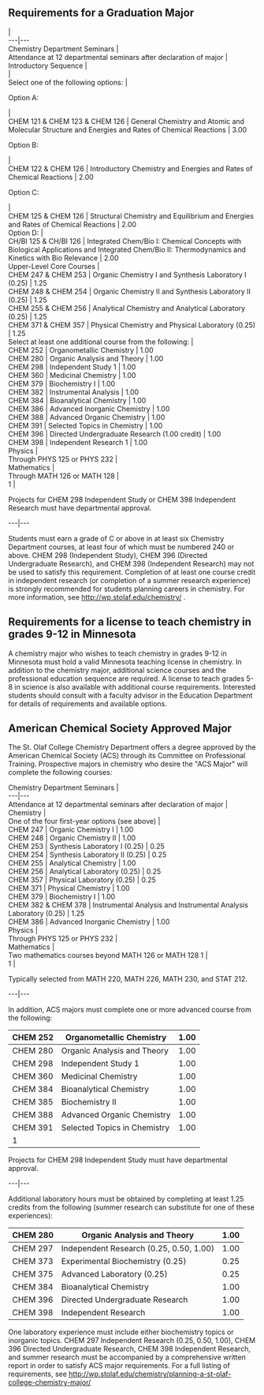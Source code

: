 

##  Requirements for a Graduation Major

|  
---|---  
Chemistry Department Seminars  |  
Attendance at 12 departmental seminars after declaration of major  |  
Introductory Sequence  |  
|  
Select one of the following options:  |  
  
Option A:

|  
CHEM 121 & CHEM 123 & CHEM 126  |  General Chemistry and Atomic and Molecular Structure and Energies and Rates of Chemical Reactions  |  3.00  
  
Option B:

|  
CHEM 122 & CHEM 126  |  Introductory Chemistry and Energies and Rates of Chemical Reactions  |  2.00  
  
Option C:

|  
CHEM 125 & CHEM 126  |  Structural Chemistry and Equilibrium and Energies and Rates of Chemical Reactions  |  2.00  
Option D:  |  
CH/BI 125 & CH/BI 126  |  Integrated Chem/Bio I: Chemical Concepts with Biological Applications and Integrated Chem/Bio II: Thermodynamics and Kinetics with Bio Relevance  |  2.00  
Upper-Level Core Courses  |  
CHEM 247 & CHEM 253  |  Organic Chemistry I and Synthesis Laboratory I (0.25)  |  1.25  
CHEM 248 & CHEM 254  |  Organic Chemistry II and Synthesis Laboratory II (0.25)  |  1.25  
CHEM 255 & CHEM 256  |  Analytical Chemistry and Analytical Laboratory (0.25)  |  1.25  
CHEM 371 & CHEM 357  |  Physical Chemistry and Physical Laboratory (0.25)  |  1.25  
Select at least one additional course from the following:  |  
CHEM 252  |  Organometallic Chemistry  |  1.00  
CHEM 280  |  Organic Analysis and Theory  |  1.00  
CHEM 298  |  Independent Study  1  |  1.00  
CHEM 360  |  Medicinal Chemistry  |  1.00  
CHEM 379  |  Biochemistry I  |  1.00  
CHEM 382  |  Instrumental Analysis  |  1.00  
CHEM 384  |  Bioanalytical Chemistry  |  1.00  
CHEM 386  |  Advanced Inorganic Chemistry  |  1.00  
CHEM 388  |  Advanced Organic Chemistry  |  1.00  
CHEM 391  |  Selected Topics in Chemistry  |  1.00  
CHEM 396  |  Directed Undergraduate Research (1.00 credit)  |  1.00  
CHEM 398  |  Independent Research  1  |  1.00  
Physics  |  
Through PHYS 125 or PHYS 232  |  
Mathematics  |  
Through MATH 126 or MATH 128  |  
1  |

Projects for CHEM 298 Independent Study or CHEM 398 Independent Research must have departmental approval.  
  
---|---  
  
Students must earn a grade of C or above in at least six Chemistry Department courses, at least four of which must be numbered 240 or above. CHEM 298 (Independent Study), CHEM 396 (Directed Undergraduate Research), and CHEM 398 (Independent Research) may not be used to satisfy this requirement. Completion of at least one course credit in independent research (or completion of a summer research experience) is strongly recommended for students planning careers in chemistry. For more information, see  http://wp.stolaf.edu/chemistry/  .

##  Requirements for a license to teach chemistry in grades 9-12 in Minnesota

A chemistry major who wishes to teach chemistry in grades 9-12 in Minnesota must hold a valid  Minnesota teaching license  in chemistry. In addition to the chemistry major, additional science courses and the  professional education sequence  are required. A license to teach grades 5-8 in science is also available with additional course requirements. Interested students should consult with a faculty advisor in the Education Department for details of requirements and available options.

##  American Chemical Society Approved Major

The St. Olaf College Chemistry Department offers a degree approved by the American Chemical Society (ACS) through its Committee on Professional Training. Prospective majors in chemistry who desire the "ACS Major" will complete the following courses:

Chemistry Department Seminars  |  
---|---  
Attendance at 12 departmental seminars after declaration of major  |  
Chemistry  |  
One of the four first-year options (see above)  |  
CHEM 247  |  Organic Chemistry I  |  1.00  
CHEM 248  |  Organic Chemistry II  |  1.00  
CHEM 253  |  Synthesis Laboratory I (0.25)  |  0.25  
CHEM 254  |  Synthesis Laboratory II (0.25)  |  0.25  
CHEM 255  |  Analytical Chemistry  |  1.00  
CHEM 256  |  Analytical Laboratory (0.25)  |  0.25  
CHEM 357  |  Physical Laboratory (0.25)  |  0.25  
CHEM 371  |  Physical Chemistry  |  1.00  
CHEM 379  |  Biochemistry I  |  1.00  
CHEM 382 & CHEM 378  |  Instrumental Analysis and Instrumental Analysis Laboratory (0.25)  |  1.25  
CHEM 386  |  Advanced Inorganic Chemistry  |  1.00  
Physics  |  
Through PHYS 125 or PHYS 232  |  
Mathematics  |  
Two mathematics courses beyond MATH 126 or MATH 128  1  |  
1  |

Typically selected from MATH 220, MATH 226, MATH 230, and STAT 212.  
  
---|---  
  
In addition, ACS majors must complete one or more advanced course from the following:

CHEM 252  |  Organometallic Chemistry  |  1.00  
---|---|---  
CHEM 280  |  Organic Analysis and Theory  |  1.00  
CHEM 298  |  Independent Study  1  |  1.00  
CHEM 360  |  Medicinal Chemistry  |  1.00  
CHEM 384  |  Bioanalytical Chemistry  |  1.00  
CHEM 385  |  Biochemistry II  |  1.00  
CHEM 388  |  Advanced Organic Chemistry  |  1.00  
CHEM 391  |  Selected Topics in Chemistry  |  1.00  
1  |

Projects for CHEM 298 Independent Study must have departmental approval.  
  
---|---  
  
Additional laboratory hours must be obtained by completing at least 1.25 credits from the following (summer research can substitute for one of these experiences):

CHEM 280  |  Organic Analysis and Theory  |  1.00  
---|---|---  
CHEM 297  |  Independent Research (0.25, 0.50, 1.00)  |  1.00  
CHEM 373  |  Experimental Biochemistry (0.25)  |  0.25  
CHEM 375  |  Advanced Laboratory (0.25)  |  0.25  
CHEM 384  |  Bioanalytical Chemistry  |  1.00  
CHEM 396  |  Directed Undergraduate Research  |  1.00  
CHEM 398  |  Independent Research  |  1.00  
  
One laboratory experience must include either biochemistry topics or inorganic topics. CHEM 297 Independent Research (0.25, 0.50, 1.00), CHEM 396 Directed Undergraduate Research, CHEM 398 Independent Research, and summer research must be accompanied by a comprehensive written report in order to satisfy ACS major requirements. For a full listing of requirements, see  http://wp.stolaf.edu/chemistry/planning-a-st-olaf-college-chemistry-major/

